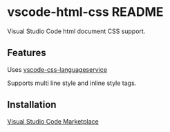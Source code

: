 # vscode-html-css README

Visual Studio Code html document CSS support.

## Features

Uses [vscode-css-languageservice](https://github.com/Microsoft/vscode-css-languageservice)

Supports multi line style and inline style tags.

## Installation

[Visual Studio Code Marketplace](https://marketplace.visualstudio.com/items?itemName=ecmel.vscode-html-css)
